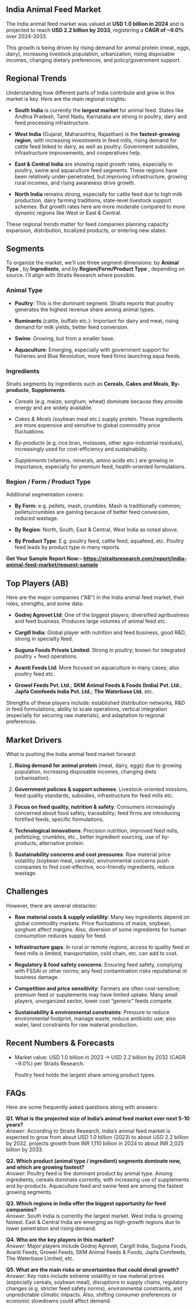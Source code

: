 <h2 data-start="667" data-end="705">India Animal Feed Market&nbsp;</h2>
<p data-start="707" data-end="937">The India animal feed market was valued at <strong data-start="750" data-end="777">USD 1.0 billion in 2024</strong> and is projected to reach <strong data-start="823" data-end="850">USD 2.2 billion by 2033</strong>, registering a <strong data-start="866" data-end="883">CAGR of ~9.0%</strong> over 2024-2033.&nbsp;</p>
<p data-start="939" data-end="1196">This growth is being driven by rising demand for animal protein (meat, eggs, dairy), increasing livestock population, urbanization, rising disposable incomes, changing dietary preferences, and policy/government support.&nbsp;</p>
<h2 data-start="1203" data-end="1221">Regional Trends</h2>
<p data-start="1223" data-end="1345">Understanding how different parts of India contribute and grow in this market is key. Here are the main regional insights:</p>
<ul data-start="1347" data-end="2479">
<li data-start="1347" data-end="1572">
<p data-start="1349" data-end="1572"><strong data-start="1349" data-end="1364">South India</strong> is currently the <strong data-start="1382" data-end="1400">largest market</strong> for animal feed. States like Andhra Pradesh, Tamil Nadu, Karnataka are strong in poultry, dairy and feed processing infrastructure.&nbsp;</p>
</li>
<li data-start="1573" data-end="1882">
<p data-start="1575" data-end="1882"><strong data-start="1575" data-end="1589">West India</strong> (Gujarat, Maharashtra, Rajasthan) is the <strong data-start="1631" data-end="1657">fastest-growing region</strong>, with increasing investments in feed mills, rising demand for cattle feed linked to dairy, as well as poultry. Government subsidies, infrastructure improvements, and cooperatives help.&nbsp;</p>
</li>
<li data-start="1883" data-end="2182">
<p data-start="1885" data-end="2182"><strong data-start="1885" data-end="1909">East &amp; Central India</strong> are showing rapid growth rates, especially in poultry, swine and aquaculture feed segments. These regions have been relatively under-penetrated, but improving infrastructure, growing rural incomes, and rising awareness drive growth.&nbsp;</p>
</li>
<li data-start="2183" data-end="2479">
<p data-start="2185" data-end="2479"><strong data-start="2185" data-end="2200">North India</strong> remains strong, especially for cattle feed due to high milk production, dairy farming traditions, state-level livestock support schemes. But growth rates here are more moderate compared to more dynamic regions like West or East &amp; Central.&nbsp;</p>
</li>
</ul>
<p data-start="2481" data-end="2615">These regional trends matter for feed companies planning capacity expansion, distribution, localized products, or entering new states.</p>
<h2 data-start="2622" data-end="2639">Segments&nbsp;</h2>
<p data-start="2641" data-end="2859">To organize the market, we&rsquo;ll use three segment dimensions: by <strong data-start="2704" data-end="2719">Animal Type</strong>&nbsp;, by <strong data-start="2728" data-end="2743">Ingredients</strong>, and by <strong data-start="2756" data-end="2784">Region/Form/Product Type</strong>&nbsp;, depending on source. I&rsquo;ll align with Straits Research where possible.</p>
<h3 data-start="2861" data-end="2879">Animal Type</h3>
<ul data-start="2881" data-end="3403">
<li data-start="2881" data-end="3050">
<p data-start="2883" data-end="3050"><strong data-start="2883" data-end="2894">Poultry</strong>: This is the dominant segment. Straits reports that poultry generates the highest revenue share among animal types.&nbsp;</p>
</li>
<li data-start="3051" data-end="3177">
<p data-start="3053" data-end="3177"><strong data-start="3053" data-end="3066">Ruminants</strong> (cattle, buffalo etc.): Important for dairy and meat, rising demand for milk yields, better feed conversion.</p>
</li>
<li data-start="3178" data-end="3226">
<p data-start="3180" data-end="3226"><strong data-start="3180" data-end="3189">Swine</strong>: Growing, but from a smaller base.</p>
</li>
<li data-start="3227" data-end="3403">
<p data-start="3229" data-end="3403"><strong data-start="3229" data-end="3244">Aquaculture</strong>: Emerging, especially with government support for fisheries and Blue Revolution, more feed firms launching aqua feeds.&nbsp;</p>
</li>
</ul>
<h3 data-start="3405" data-end="3423">Ingredients</h3>
<p data-start="3425" data-end="3570">Straits segments by ingredients such as <strong data-start="3465" data-end="3476">Cereals</strong>, <strong data-start="3478" data-end="3497">Cakes and Meals</strong>, <strong data-start="3499" data-end="3514">By-products</strong>, <strong data-start="3516" data-end="3531">Supplements</strong>.&nbsp;</p>
<ul data-start="3572" data-end="4103">
<li data-start="3572" data-end="3677">
<p data-start="3574" data-end="3677"><em data-start="3574" data-end="3583">Cereals</em> (e.g. maize, sorghum, wheat) dominate because they provide energy and are widely available.</p>
</li>
<li data-start="3678" data-end="3824">
<p data-start="3680" data-end="3824"><em data-start="3680" data-end="3695">Cakes &amp; Meals</em> (soybean meal etc.) supply protein. These ingredients are more expensive and sensitive to global commodity price fluctuations.</p>
</li>
<li data-start="3825" data-end="3960">
<p data-start="3827" data-end="3960"><em data-start="3827" data-end="3840">By-products</em> (e.g. rice bran, molasses, other agro-industrial residues), increasingly used for cost-efficiency and sustainability.</p>
</li>
<li data-start="3961" data-end="4103">
<p data-start="3963" data-end="4103"><em data-start="3963" data-end="3976">Supplements</em> (vitamins, minerals, amino acids etc.) are growing in importance, especially for premium feed, health-oriented formulations.</p>
</li>
</ul>
<h3 data-start="4105" data-end="4140">Region / Form / Product Type</h3>
<p data-start="4142" data-end="4173">Additional segmentation covers:</p>
<ul data-start="4175" data-end="4610">
<li data-start="4175" data-end="4370">
<p data-start="4177" data-end="4370"><strong data-start="4177" data-end="4188">By Form</strong>: e.g. pellets, mash, crumbles. Mash is traditionally common; pellets/crumbles are gaining because of better feed conversion, reduced wastage.&nbsp;</p>
</li>
<li data-start="4371" data-end="4446">
<p data-start="4373" data-end="4446"><strong data-start="4373" data-end="4386">By Region</strong>: North, South, East &amp; Central, West India as noted above.</p>
</li>
<li data-start="4447" data-end="4610">
<p data-start="4449" data-end="4610"><strong data-start="4449" data-end="4468">By Product Type</strong>: E.g. poultry feed, cattle feed, aquafeed, etc. Poultry feed leads by product type in many reports.&nbsp;</p>
</li>
</ul>
<p><strong>Get Your Sample Report Now:-&nbsp;<a href="https://straitsresearch.com/report/india-animal-feed-market/request-sample">https://straitsresearch.com/report/india-animal-feed-market/request-sample</a>&nbsp;</strong></p>
<h2 data-start="4617" data-end="4636">Top Players (AB)</h2>
<p data-start="4638" data-end="4745">Here are the major companies (&ldquo;AB&rdquo;) in the India animal feed market, their roles, strengths, and some data.</p>
<ul data-start="4747" data-end="5537">
<li data-start="4747" data-end="4929">
<p data-start="4749" data-end="4929"><strong data-start="4749" data-end="4771">Godrej Agrovet Ltd</strong>: One of the biggest players; diversified agribusiness and feed business. Produces large volumes of animal feed etc.&nbsp;</p>
</li>
<li data-start="4930" data-end="5076">
<p data-start="4932" data-end="5076"><strong data-start="4932" data-end="4949">Cargill India</strong>: Global player with nutrition and feed business, good R&amp;D, strong in specialty feed.</p>
</li>
<li data-start="5077" data-end="5221">
<p data-start="5079" data-end="5221"><strong data-start="5079" data-end="5111">Suguna Foods Private Limited</strong>: Strong in poultry; known for integrated poultry + feed operations.&nbsp;</p>
</li>
<li data-start="5222" data-end="5353">
<p data-start="5224" data-end="5353"><strong data-start="5224" data-end="5244">Avanti Feeds Ltd</strong>: More focused on aquaculture in many cases; also poultry feed etc.&nbsp;</p>
</li>
<li data-start="5354" data-end="5537">
<p data-start="5356" data-end="5537"><strong data-start="5356" data-end="5382">Growel Feeds Pvt. Ltd.</strong>; <strong data-start="5384" data-end="5430">SKM Animal Feeds &amp; Foods (India) Pvt. Ltd.</strong>; <strong data-start="5432" data-end="5466">Japfa Comfeeds India Pvt. Ltd.</strong>; <strong data-start="5468" data-end="5490">The Waterbase Ltd.</strong> etc.&nbsp;</p>
</li>
</ul>
<p data-start="5539" data-end="5768">Strengths of these players include: established distribution networks, R&amp;D in feed formulations, ability to scale operations, vertical integration (especially for securing raw materials), and adaptation to regional preferences.</p>
<h2 data-start="5775" data-end="5792">Market Drivers</h2>
<p data-start="5794" data-end="5847">What is pushing the India animal feed market forward:</p>
<ol data-start="5849" data-end="6920">
<li data-start="5849" data-end="6039">
<p data-start="5852" data-end="6039"><strong data-start="5852" data-end="5888">Rising demand for animal protein</strong> (meat, dairy, eggs) due to growing population, increasing disposable incomes, changing diets (urbanisation).&nbsp;</p>
</li>
<li data-start="6040" data-end="6226">
<p data-start="6043" data-end="6226"><strong data-start="6043" data-end="6084">Government policies &amp; support schemes</strong>: Livestock-oriented missions, feed quality standards, subsidies, infrastructure for feed mills etc.&nbsp;</p>
</li>
<li data-start="6227" data-end="6451">
<p data-start="6230" data-end="6451"><strong data-start="6230" data-end="6275">Focus on feed quality, nutrition &amp; safety</strong>: Consumers increasingly concerned about food safety, traceability; feed firms are introducing fortified feeds, specific formulations.&nbsp;</p>
</li>
<li data-start="6452" data-end="6668">
<p data-start="6455" data-end="6668"><strong data-start="6455" data-end="6484">Technological innovations</strong>: Precision nutrition, improved feed mills, pelletizing, crumbles, etc., better ingredient sourcing, use of by-products, alternative protein.</p>
</li>
<li data-start="6669" data-end="6920">
<p data-start="6672" data-end="6920"><strong data-start="6672" data-end="6718">Sustainability concerns and cost pressures</strong>: Raw material price volatility (soybean meal, cereals), environmental concerns push companies to find cost-effective, eco-friendly ingredients, reduce wastage.</p>
</li>
</ol>
<h2 data-start="6927" data-end="6940">Challenges</h2>
<p data-start="6942" data-end="6979">However, there are several obstacles:</p>
<ul data-start="6981" data-end="7987">
<li data-start="6981" data-end="7270">
<p data-start="6983" data-end="7270"><strong data-start="6983" data-end="7025">Raw material costs &amp; supply volatility</strong>: Many key ingredients depend on global commodity markets. Price fluctuations of maize, soybean, sorghum affect margins. Also, diversion of some ingredients for human consumption reduces supply for feed.&nbsp;</p>
</li>
<li data-start="7271" data-end="7426">
<p data-start="7273" data-end="7426"><strong data-start="7273" data-end="7296">Infrastructure gaps</strong>: In rural or remote regions, access to quality feed or feed mills is limited; transportation, cold chain, etc. can add to cost.</p>
</li>
<li data-start="7427" data-end="7590">
<p data-start="7429" data-end="7590"><strong data-start="7429" data-end="7466">Regulatory &amp; food safety concerns</strong>: Ensuring feed safety, complying with FSSAI or other norms; any feed contamination risks reputational or business damage.</p>
</li>
<li data-start="7591" data-end="7796">
<p data-start="7593" data-end="7796"><strong data-start="7593" data-end="7630">Competition and price sensitivity</strong>: Farmers are often cost-sensitive; premium feed or supplements may have limited uptake. Many small players, unorganized sector, lower cost &ldquo;generic&rdquo; feeds compete.</p>
</li>
<li data-start="7797" data-end="7987">
<p data-start="7799" data-end="7987"><strong data-start="7799" data-end="7845">Sustainability &amp; environmental constraints</strong>: Pressure to reduce environmental footprint, manage waste, reduce antibiotic use; also water, land constraints for raw material production.</p>
</li>
</ul>
<h2 data-start="7994" data-end="8023">Recent Numbers &amp; Forecasts</h2>
<ul data-start="8025" data-end="8457">
<li data-start="8025" data-end="8167">
<p data-start="8027" data-end="8167">Market value: USD 1.0 billion in 2023 &rarr; USD 2.2 billion by 2032 (CAGR ~9.0%) per Straits Research.</p>
<p data-start="8170" data-end="8355">Poultry feed holds the largest share among product types.&nbsp;</p>
</li>
</ul>
<h2 data-start="8464" data-end="8471">FAQs</h2>
<p data-start="8473" data-end="8533">Here are some frequently asked questions along with answers:</p>
<p data-start="8535" data-end="8950"><strong data-start="8535" data-end="8621">Q1. What is the projected size of India&rsquo;s animal feed market over next 5-10 years?</strong><br data-start="8621" data-end="8624" /><em data-start="8624" data-end="8633">Answer:</em> According to Straits Research, India&rsquo;s animal feed market is expected to grow from about USD 1.0 billion (2023) to about USD 2.2 billion by 2032. projects growth from INR 1,110 billion in 2024 to about INR 2,025 billion by 2033.&nbsp;</p>
<p data-start="8952" data-end="9332"><strong data-start="8952" data-end="9054">Q2. Which product (animal type / ingredient) segments dominate now, and which are growing fastest?</strong><br data-start="9054" data-end="9057" /><em data-start="9057" data-end="9066">Answer:</em> Poultry feed is the dominant product by animal type. Among ingredients, cereals dominate currently, with increasing use of supplements and by-products. Aquaculture feed and swine feed are among the fastest growing segments.&nbsp;</p>
<p data-start="9334" data-end="9645"><strong data-start="9334" data-end="9414">Q3. Which regions in India offer the biggest opportunity for feed companies?</strong><br data-start="9414" data-end="9417" /><em data-start="9417" data-end="9426">Answer:</em> South India is currently the largest market. West India is growing fastest. East &amp; Central India are emerging as high-growth regions due to lower penetration and rising demand.&nbsp;</p>
<p data-start="9647" data-end="9913"><strong data-start="9647" data-end="9694">Q4. Who are the key players in this market?</strong><br data-start="9694" data-end="9697" /><em data-start="9697" data-end="9706">Answer:</em> Major players include Godrej Agrovet, Cargill India, Suguna Foods, Avanti Feeds, Growel Feeds, SKM Animal Feeds &amp; Foods, Japfa Comfeeds, The Waterbase Limited, etc.&nbsp;</p>
<p data-start="9915" data-end="10323"><strong data-start="9915" data-end="9989">Q5. What are the main risks or uncertainties that could derail growth?</strong><br data-start="9989" data-end="9992" /><em data-start="9992" data-end="10001">Answer:</em> Key risks include extreme volatility in raw material prices (especially cereals, soybean meal), disruptions in supply chains, regulatory changes (e.g. stricter feed safety norms), environmental constraints, and unpredictable climatic impacts. Also, shifting consumer preferences or economic slowdowns could affect demand.</p>
